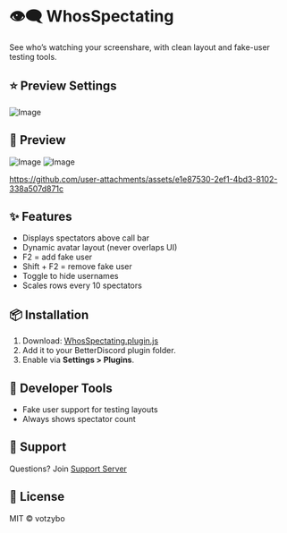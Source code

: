 # 👁️‍🗨️ WhosSpectating

See who’s watching your screenshare, with clean layout and fake-user testing tools.

## ⭐ Preview Settings
![Image](https://github.com/user-attachments/assets/4532ca1a-35a0-419a-88a6-93eeda3313ee)

## 💫 Preview
![Image](https://github.com/user-attachments/assets/20dbf079-aeb5-44c6-9733-37509bc4fe4e)
![Image](https://github.com/user-attachments/assets/21dfd5b6-2b65-46f8-8c2e-c8f55685363d)

https://github.com/user-attachments/assets/e1e87530-2ef1-4bd3-8102-338a507d871c


## ✨ Features

- Displays spectators above call bar
- Dynamic avatar layout (never overlaps UI)
- F2 = add fake user
- Shift + F2 = remove fake user
- Toggle to hide usernames
- Scales rows every 10 spectators

## 📦 Installation

1. Download:
   [WhosSpectating.plugin.js](https://votzybo.github.io/BetterDiscord-Plugins/WhosSpectating.plugin.js)
2. Add it to your BetterDiscord plugin folder.
3. Enable via **Settings > Plugins**.

## 🧪 Developer Tools

- Fake user support for testing layouts
- Always shows spectator count

## 💬 Support

Questions? Join [Support Server](https://discord.gg/kQfQdg3JgD)

## 🧾 License

MIT © votzybo
